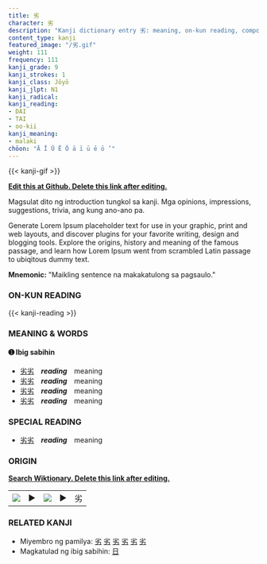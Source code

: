 ```yaml
---
title: 劣
character: 劣
description: "Kanji dictionary entry 劣: meaning, on-kun reading, compounds, origin, related kanji"
content_type: kanji
featured_image: "/劣.gif"
weight: 111
frequency: 111
kanji_grade: 9
kanji_strokes: 1
kanji_class: Jōyō
kanji_jlpt: N1
kanji_radical: 
kanji_reading: 
- DAI
- TAI
- oo-kii
kanji_meaning:
- malaki
chōon: "Ā Ī Ū Ē Ō ā ī ū ē ō ’"
---
```

[//]: # (Don't edit the line below. Kanji animated GIF code is automatically generated.)
{{< kanji-gif >}}

[//]: # (Edit below this line.)

**[Edit this at Github. Delete this link after editing.](https://github.com/tim0g/tim/tree/main/content/kanji/劣/index.md)**

Magsulat dito ng introduction tungkol sa kanji. Mga opinions, impressions, suggestions, trivia, ang kung ano-ano pa.

Generate Lorem Ipsum placeholder text for use in your graphic, print and web layouts, and discover plugins for your favorite writing, design and blogging tools. Explore the origins, history and meaning of the famous passage, and learn how Lorem Ipsum went from scrambled Latin passage to ubiqitous dummy text.
 
**Mnemonic:** "Maikling sentence na makakatulong sa pagsaulo."

### ON-KUN READING

[//]: # (Don't edit the line below. ON-KUN READING code is automatically generated.)
{{< kanji-reading >}}

### MEANING & WORDS

#### ➊ **Ibig sabihin**
  - [劣](../劣)[劣](../劣)　***reading***　meaning
  - [劣](../劣)[劣](../劣)　***reading***　meaning
  - [劣](../劣)[劣](../劣)　***reading***　meaning
  - [劣](../劣)[劣](../劣)　***reading***　meaning

### SPECIAL READING
  - [劣](../劣)[劣](../劣)　***reading***　meaning

### ORIGIN

**[Search Wiktionary. Delete this link after editing.](https://wiktionary.org/wiki/劣)**
<table class="kanji-table"><tr><td>
<img src="60px-劣-bronze.svg.png">
</td><td>▶</td><td>
<img src="60px-劣-oracle.svg.png">
</td><td>▶</td>
<td class="kanji-origin">劣</td>
</tr></table>

### RELATED KANJI
- Miyembro ng pamilya: [劣](../劣) [劣](../劣) [劣](../劣) [劣](../劣) [劣](../劣) [劣](../劣)
- Magkatulad ng ibig sabihin: [日](../日)
